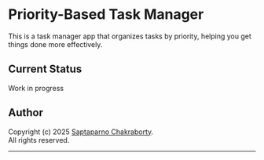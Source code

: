 # Priority-Based Task Manager

This is a task manager app that organizes tasks by priority, helping you get things done more effectively.

## Current Status

Work in progress

## Author

Copyright (c) 2025 [Saptaparno Chakraborty](https://github.com/schak04).  
All rights reserved.

---
